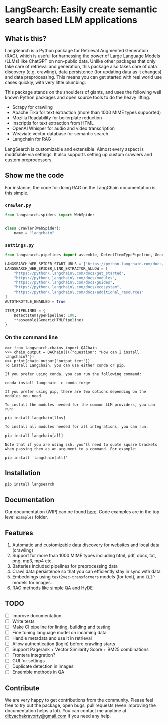 # LangSearch: Easily create semantic search based LLM applications

## What is this?

LangSearch is a Python package for Retrieval Augmented Generation (RAG), which is useful for harnessing the power of 
Large Language Models (LLMs) like ChatGPT on non-public data. Unlike other packages that only take care of retrieval and generation,
this package also takes care of data discovery (e.g. crawling), data persistence (for updating data as it changes) and data 
preprocessing. This means you can get started with real world use cases quickly, with very little plumbing.

This package stands on the shoulders of giants, and uses the following well known Python packages and open source 
tools to do the heavy lifting.

- Scrapy for crawling
- Apache Tika for text extraction (more than 1000 MIME types supported)
- Mozilla Readability for boilerplate reduction
- Inscriptis for text extraction from HTML
- OpenAI Whisper for audio and video transcription
- Weaviate vector database for semantic search 
- Langchain for RAG

LangSearch is customizable and extensible. Almost every aspect is modifiable via settings. It also supports setting up 
custom crawlers and custom preprocessors.

## Show me the code

For instance, the code for doing RAG on the LangChain documentation is this simple.

### `crawler.py`

```python
from langsearch.spiders import WebSpider


class Crawler(WebSpider):
    name = "langchain"
```

### `settings.py`

```python
from langsearch.pipelines import assemble, DetectItemTypePipeline, GenericHTMLPipeline

LANGSEARCH_WEB_SPIDER_START_URLS = ["https://python.langchain.com/docs/get_started/introduction"]
LANGSEARCH_WEB_SPIDER_LINK_EXTRACTOR_ALLOW = [
    "https://python\.langchain\.com/docs/get_started",
    "https://python\.langchain\.com/docs/modules",
    "https://python\.langchain\.com/docs/guides",
    "https://python\.langchain\.com/docs/ecosystem",
    "https://python\.langchain\.com/docs/additional_resources"
]
AUTOTHROTTLE_ENABLED = True

ITEM_PIPELINES = {
    DetectItemTypePipeline: 100,
    **assemble(GenericHTMLPipeline)
}
```

### On the command line

```
>>> from langsearch.chains import QAChain
>>> chain_output = QAChain()({"question": "How can I install langchain?"})
>>> print(chain_output["output_text"])
To install LangChain, you can use either conda or pip. 

If you prefer using conda, you can run the following command:

conda install langchain -c conda-forge

If you prefer using pip, there are two options depending on the modules you need. 

To install the modules needed for the common LLM providers, you can run:

pip install langchain[llms]

To install all modules needed for all integrations, you can run:

pip install langchain[all]

Note that if you are using zsh, you'll need to quote square brackets when passing them as an argument to a command. For example:

pip install 'langchain[all]'
```

## Installation

```
pip install langsearch
```

## Documentation 

Our documentation (WIP) can be found [here](https://langsearch.dibya.online). Code examples are in the
top-level `examples` folder.

## Features

1. Automatic and customizable data discovery for websites and local data (crawling)
2. Support for more than 1000 MIME types including html, pdf, docx, txt, png, mp3, mp4 etc.
3. Batteries included pipelines for preprocessing data
4. Crawl data persistence so that you can efficiently stay in sync with data
5. Embeddings using `text2vec-transformers` models (for text), and `CLIP` models for images.
6. RAG methods like simple QA and HyDE

## TODO

- [ ] Improve documentation
- [ ] Write tests
- [ ] Make CI pipeline for linting, building and testing
- [ ] Fine tuning language model on incoming data
- [ ] Handle metadata and use it in retrieval
- [ ] Allow authentication (login) before crawling starts 
- [ ] Support Pagerank + Vector Similarity Score + BM25 combinations
- [ ] Frontera integration? 
- [ ] GUI for settings
- [ ] Duplicate detection in images
- [ ] Ensemble methods in QA

## Contribute

We are very happy to get contributions from the community. Please feel free to try out the package, open bugs, 
pull requests (even improving the documentation helps a lot). You can contact me anytime at 
dibyachakravorty@gmail.com if you need any help. 